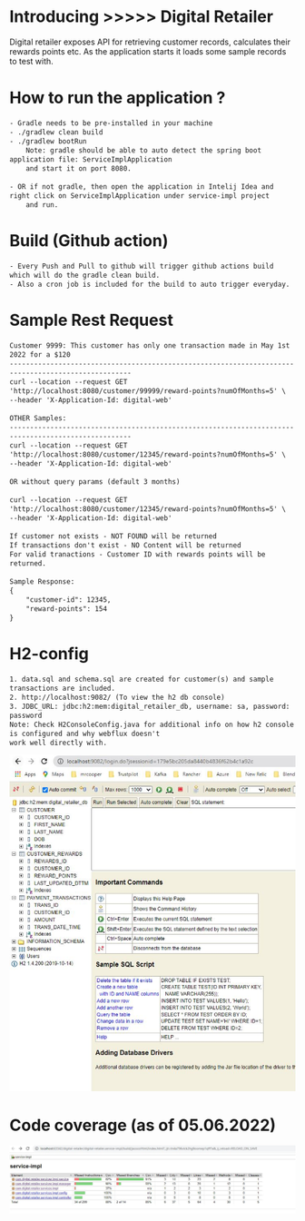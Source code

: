 # Introducing >>>>> Digital Retailer
Digital retailer exposes API for retrieving customer records, calculates their rewards points etc.
As the application starts it loads some sample records to test with.

# How to run the application ?
    - Gradle needs to be pre-installed in your machine
    - ./gradlew clean build
    - ./gradlew bootRun
        Note: gradle should be able to auto detect the spring boot application file: ServiceImplApplication
        and start it on port 8080.

    - OR if not gradle, then open the application in Intelij Idea and right click on ServiceImplApplication under service-impl project 
        and run.

# Build (Github action)
    - Every Push and Pull to github will trigger github actions build which will do the gradle clean build.
    - Also a cron job is included for the build to auto trigger everyday.

# Sample Rest Request
    Customer 9999: This customer has only one transaction made in May 1st 2022 for a $120
    ----------------------------------------------------------------------------------------------------
    curl --location --request GET 'http://localhost:8080/customer/99999/reward-points?numOfMonths=5' \
    --header 'X-Application-Id: digital-web'
        
    OTHER Samples:
    ----------------------------------------------------------------------------------------------------
    curl --location --request GET 'http://localhost:8080/customer/12345/reward-points?numOfMonths=5' \
    --header 'X-Application-Id: digital-web'

    OR without query params (default 3 months)

    curl --location --request GET 'http://localhost:8080/customer/12345/reward-points?numOfMonths=5' \
    --header 'X-Application-Id: digital-web'

    If customer not exists - NOT FOUND will be returned
    If transactions don't exist - NO Content will be returned
    For valid tranactions - Customer ID with rewards points will be returned.
    
    Sample Response:
    {
        "customer-id": 12345,
        "reward-points": 154
    }

# H2-config
    1. data.sql and schema.sql are created for customer(s) and sample transactions are included.
    2. http://localhost:9082/ (To view the h2 db console)
    3. JDBC_URL: jdbc:h2:mem:digital_retailer_db, username: sa, password: password
    Note: Check H2ConsoleConfig.java for additional info on how h2 console is configured and why webflux doesn't 
    work well directly with.

![h2-console](/static-content/images/h2-console.JPG)

# Code coverage (as of 05.06.2022)

![h2-console](/static-content/images/code-coverage.JPG)